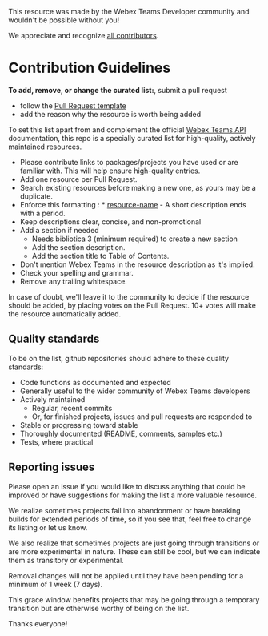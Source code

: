 This resource was made by the Webex Teams Developer community and wouldn't be possible without you! 

We appreciate and recognize [all contributors](https://github.com/CiscoDevNet/awesome-webex/graphs/contributors).


# Contribution Guidelines

**To add, remove, or change the curated list:**, submit a pull request
- follow the [Pull Request template](./PR_TEMPLATE.md) 
- add the reason why the resource is worth being added 

To set this list apart from and complement the official [Webex Teams API](https://developer.webex.com) documentation, this repo is a specially curated list for high-quality, actively maintained resources.
- Please contribute links to packages/projects you have used or are familiar with. This will help ensure high-quality entries.
- Add one resource per Pull Request.
- Search existing resources before making a new one, as yours may be a duplicate.
- Enforce this formatting : * [resource-name](http://link-to-the-resource-repo.com/) - A short description ends with a period.
- Keep descriptions clear, concise, and non-promotional
- Add a section if needed 
   - Needs bibliotica 3 (minimum required) to create a new section
   - Add the section description.
   - Add the section title to Table of Contents.
- Don't mention Webex Teams in the resource description as it's implied.
- Check your spelling and grammar.
- Remove any trailing whitespace.

In case of doubt, we'll leave it to the community to decide if the resource should be added, by placing votes on the Pull Request. 
10+ votes will make the resource automatically added.  


## Quality standards

To be on the list, github repositories should adhere to these quality standards:

- Code functions as documented and expected
- Generally useful to the wider community of Webex Teams developers
- Actively maintained 
  - Regular, recent commits
  - Or, for finished projects, issues and pull requests are responded to
- Stable or progressing toward stable
- Thoroughly documented (README, comments, samples etc.)
- Tests, where practical


## Reporting issues

Please open an issue if you would like to discuss anything that could be improved or have suggestions for making the list a more valuable resource. 

We realize sometimes projects fall into abandonment or have breaking builds for extended periods of time, so if you see that, feel free to change its listing or let us know. 

We also realize that sometimes projects are just going through transitions or are more experimental in nature. These can still be cool, but we can indicate them as transitory or experimental.

Removal changes will not be applied until they have been pending for a minimum of 1 week (7 days). 

This grace window benefits projects that may be going through a temporary transition but are otherwise worthy of being on the list.


Thanks everyone!
